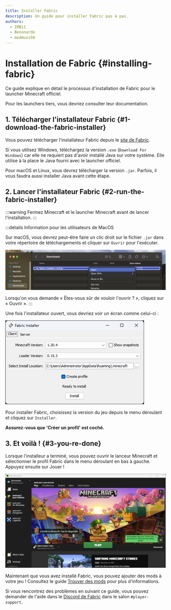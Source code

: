 ```yaml
---
title: Installer Fabric
description: Un guide pour installer Fabric pas à pas.
authors:
  - IMB11
  - Benonardo
  - modmuss50
---
```


# Installation de Fabric {#installing-fabric}

Ce guide explique en détail le processus d'installation de Fabric pour le launcher Minecraft officiel.

Pour les launchers tiers, vous devriez consulter leur documentation.

## 1. Télécharger l'installateur Fabric {#1-download-the-fabric-installer}

Vous pouvez télécharger l'installateur Fabric depuis le [site de Fabric](https://fabricmc.net/use/).

Si vous utilisez Windows, téléchargez la version `.exe` (`Download For Windows`) car elle ne requiert pas d'avoir installé Java sur votre système. Elle utilise à la place le Java fourni avec le launcher officiel.

Pour macOS et Linux, vous devrez télécharger la version `.jar`. Parfois, il vous faudra aussi installer Java avant cette étape.

## 2. Lancer l'installateur Fabric {#2-run-the-fabric-installer}

:::warning
Fermez Minecraft et le launcher Minecraft avant de lancer l'installation.
:::

:::details Information pour les utilisateurs de MacOS

Sur macOS, vous devrez peut-être faire un clic droit sur le fichier `.jar` dans votre répertoire de téléchargements et cliquer sur `Ouvrir` pour l'exécuter.

![Menu de l'installateur Fabric sur MacOS](/assets/players/installing-fabric/macos-downloads.png)

Lorsqu'on vous demande « Êtes-vous sûr de vouloir l'ouvrir ? », cliquez sur « Ouvrir ».
:::

Une fois l'installateur ouvert, vous devriez voir un écran comme celui-ci :

![Installateur Fabric avec "Install" de mis en avant](/assets/players/installing-fabric/installer-screen.png)

Pour installer Fabric, choisissez la version du jeu depuis le menu déroulant et cliquez sur `Installer`.

**Assurez-vous que 'Créer un profil' est coché.**

## 3. Et voilà ! {#3-you-re-done}

Lorsque l'installeur a terminé, vous pouvez ouvrir le lanceur Minecraft et sélectionner le profil Fabric dans le menu déroulant en bas à gauche. Appuyez ensuite sur Jouer !

![Launcher Minecraft avec le profil Fabric sélectionné](/assets/players/installing-fabric/launcher-screen.png)

Maintenant que vous avez installé Fabric, vous pouvez ajouter des mods à votre jeu ! Consultez le guide [Trouver des mods](./finding-mods) pour plus d'informations.

Si vous rencontrez des problèmes en suivant ce guide, vous pouvez demander de l'aide dans le [Discord de Fabric](https://discord.gg/v6v4pMv) dans le salon `#player-support`.
